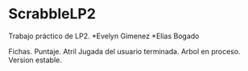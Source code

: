 # ScrabbleLP2
Trabajo práctico de LP2. 
*Evelyn Gimenez
*Elias Bogado

Fichas. Puntaje. Atril
Jugada del usuario terminada. 
Arbol en proceso. Version estable. 
